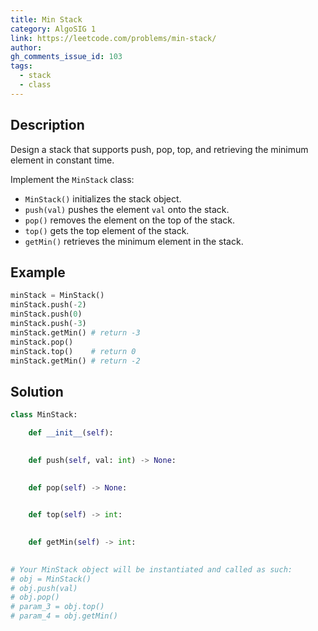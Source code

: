 ```yaml
---
title: Min Stack
category: AlgoSIG 1
link: https://leetcode.com/problems/min-stack/
author: 
gh_comments_issue_id: 103
tags:
  - stack
  - class
---
```


## Description

Design a stack that supports push, pop, top, and retrieving the minimum element in constant time.

Implement the `MinStack` class:

 * `MinStack()` initializes the stack object.
 * `push(val)` pushes the element `val` onto the stack.
 * `pop()` removes the element on the top of the stack.
 * `top()` gets the top element of the stack.
 * `getMin()` retrieves the minimum element in the stack.


## Example

```python
minStack = MinStack()
minStack.push(-2)
minStack.push(0)
minStack.push(-3)
minStack.getMin() # return -3
minStack.pop()
minStack.top()    # return 0
minStack.getMin() # return -2
```


## Solution

```python
class MinStack:

    def __init__(self):
        

    def push(self, val: int) -> None:
        

    def pop(self) -> None:
        

    def top(self) -> int:
        

    def getMin(self) -> int:
        

# Your MinStack object will be instantiated and called as such:
# obj = MinStack()
# obj.push(val)
# obj.pop()
# param_3 = obj.top()
# param_4 = obj.getMin()
```

